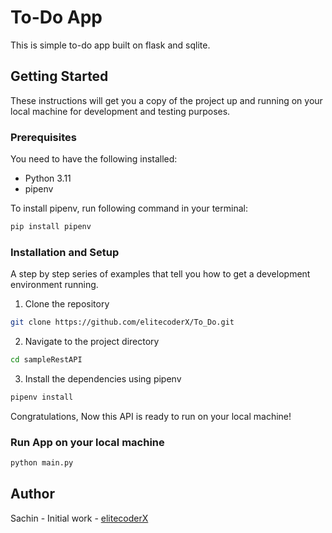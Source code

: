 # To-Do App

This is simple to-do app built on flask and sqlite.

## Getting Started

These instructions will get you a copy of the project up and running on your local machine for development and testing purposes.

### Prerequisites

You need to have the following installed:
- Python 3.11
- pipenv

To install pipenv, run following command in your terminal:
```bash
pip install pipenv
```


### Installation and Setup 

A step by step series of examples that tell you how to get a development environment running.

1. Clone the repository
```bash
git clone https://github.com/elitecoderX/To_Do.git
```
2. Navigate to the project directory
```bash
cd sampleRestAPI
```
3. Install the dependencies using pipenv
```bash
pipenv install
```
Congratulations, Now this API is ready to run on your local machine!

### Run App on your local machine
```bash
python main.py
```
## Author
Sachin - Initial work - [elitecoderX](https://github.com/elitecoderx)
